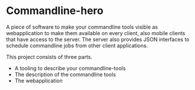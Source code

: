 Commandline-hero
===========

A piece of software to make your commandline tools visible as webapplication to make them available on every client, also mobile clients that have access to the server. The server also provides JSON interfaces to schedule commandline jobs from other client applications.

This project consists of three parts.

* A tooling to describe your commandline-tools
* The description of the commandline tools
* The webapplication
